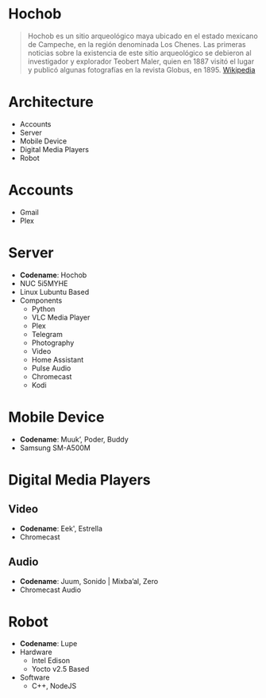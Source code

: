 # Hochob

> Hochob es un sitio arqueológico maya ubicado en el estado mexicano de Campeche, en la región denominada Los Chenes. Las primeras noticias sobre la existencia de este sitio arqueológico se debieron al investigador y explorador Teobert Maler, quien en 1887 visitó el lugar y publicó algunas fotografías en la revista Globus, en 1895. [Wikipedia](https://es.wikipedia.org/wiki/Hochob)

# Architecture

- Accounts
- Server
- Mobile Device
- Digital Media Players
- Robot

# Accounts

- Gmail
- Plex

# Server

- __Codename__: Hochob
- NUC 5i5MYHE 
- Linux Lubuntu Based
- Components
  - Python
  - VLC Media Player
  - Plex
  - Telegram
  - Photography
  - Video
  - Home Assistant
  - Pulse Audio
  - Chromecast
  - Kodi

# Mobile Device

- __Codename__:  Muuk’, Poder, Buddy
- Samsung SM-A500M

# Digital Media Players

## Video
- __Codename__: Eek', Estrella
- Chromecast

## Audio

- __Codename__: Juum, Sonido | Mixba’al, Zero
- Chromecast Audio

# Robot

- __Codename__:  Lupe
- Hardware
  - Intel Edison
  - Yocto v2.5 Based
- Software
  - C++, NodeJS
